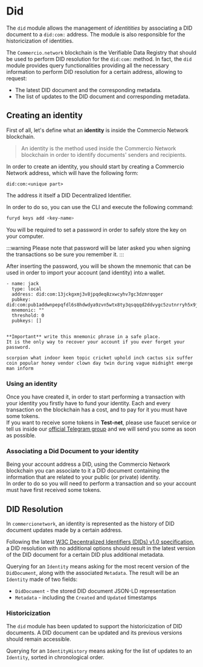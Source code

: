 # Did

The `did` module allows the management of _identitities_ by associating a 
DID document to a `did:com:` address.
The module is also responsible for the historicization of identities.

The `Commercio.network` blockchain is the Verifiable Data Registry that should be used to perform DID resolution for the `did:com:` method.
In fact, the `did` module provides query functionalities providing all the necessary information to perform DID resolution for a certain address, allowing to request:
- The latest DID document and the corresponding metadata.
- The list of updates to the DID document and corresponding metadata.

## Creating an identity
First of all, let's define what an **identity** is inside the Commercio Network blockchain.  

> An identity is the method used inside the Commercio Network blockchain in order to identify documents' senders and recipients.

In order to create an identity, you should start by creating a Commercio Network address, which will have the following form: 

```
did:com:<unique part>
```

The address it itself a DID Decentralized Identifier.

In order to do so, you can use the CLI and execute the following command: 

```bash
furyd keys add <key-name>
``` 

You will be required to set a password in order to safely store the key on your computer.  

:::warning
Please note that password will be later asked you when signing the transactions so be sure you remember it.
:::  

After inserting the password, you will be shown the mnemonic that can be used in order to import your account (and identity) into a wallet. 

```
- name: jack
  type: local
  address: did:com:13jckgxmj3v8jpqdeq8zxwcyhv7gc3dzmrqqger
  pubkey: did:com:pub1addwnpepqfdl6s8hdwdya9zvn5wtx8ty3qsqqqd2ddvygc5zutnrryh5x9ju73jdfg8
  mnemonic: ""
  threshold: 0
  pubkeys: []


**Important** write this mnemonic phrase in a safe place.
It is the only way to recover your account if you ever forget your password.

scorpion what indoor keen topic cricket uphold inch cactus six suffer coin popular honey vendor clown day twin during vague midnight emerge man inform
```

### Using an identity
Once you have created it, in order to start performing a transaction with your identity you firstly have to fund your identity. 
Each and every transaction on the blockchain has a cost, and to pay for it you must have some tokens.  
If you want to receive some tokens in **Test-net**, please use faucet service or tell us inside our [official Telegram group](https://t.me/commercionetwork) 
and we will send you some as soon as possible.

### Associating a Did Document to your identity 
Being your account address a DID, using the Commercio Network blockchain you can associate to it a DID document containing the information that are related to your public (or private) identity.  
In order to do so you will need to perform a transaction and so your account must have first received some tokens. 

## DID Resolution

In `commercionetwork`, an identity is represented as the history of DID document updates made by a certain address.

Following the latest [W3C Decentralized Identifiers (DIDs) v1.0 specification](https://www.w3.org/TR/2021/PR-did-core-20210803/), a DID resolution with no additional options should result in the latest version of the DID document for a certain DID plus additional metadata.

Querying for an `Identity` means asking for the most recent version of the `DidDocument`, along with the associated `Metadata`.
The result will be an `Identity` made of two fields: 
- `DidDocument` - the stored DID document JSON-LD representation
- `Metadata` - including the `Created` and `Updated` timestamps

### Historicization

The `did` module has been updated to support the historicization of DID documents.
A DID document can be updated and its previous versions should remain accessible.

Querying for an `IdentityHistory` means asking for the list of updates to an `Identity`, sorted in chronological order.
